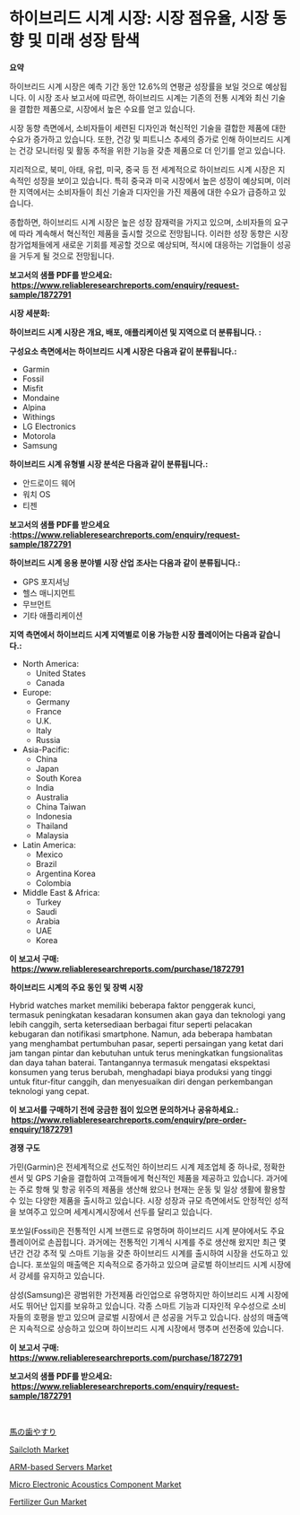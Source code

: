 <p><h1>하이브리드 시계 시장: 시장 점유율, 시장 동향 및 미래 성장 탐색</h1></p><p><strong>요약</strong></p>
<p><p>하이브리드 시계 시장은 예측 기간 동안 12.6%의 연평균 성장률을 보일 것으로 예상됩니다. 이 시장 조사 보고서에 따르면, 하이브리드 시계는 기존의 전통 시계와 최신 기술을 결합한 제품으로, 시장에서 높은 수요를 얻고 있습니다.</p><p>시장 동향 측면에서, 소비자들이 세련된 디자인과 혁신적인 기술을 결합한 제품에 대한 수요가 증가하고 있습니다. 또한, 건강 및 피트니스 추세의 증가로 인해 하이브리드 시계는 건강 모니터링 및 활동 추적을 위한 기능을 갖춘 제품으로 더 인기를 얻고 있습니다.</p><p>지리적으로, 북미, 아태, 유럽, 미국, 중국 등 전 세계적으로 하이브리드 시계 시장은 지속적인 성장을 보이고 있습니다. 특히 중국과 미국 시장에서 높은 성장이 예상되며, 이러한 지역에서는 소비자들이 최신 기술과 디자인을 가진 제품에 대한 수요가 급증하고 있습니다.</p><p>종합하면, 하이브리드 시계 시장은 높은 성장 잠재력을 가지고 있으며, 소비자들의 요구에 따라 계속해서 혁신적인 제품을 출시할 것으로 전망됩니다. 이러한 성장 동향은 시장 참가업체들에게 새로운 기회를 제공할 것으로 예상되며, 적시에 대응하는 기업들이 성공을 거두게 될 것으로 전망됩니다.</p></p>
<p><strong>보고서의 샘플 PDF를 받으세요: &nbsp;<a href="https://www.reliableresearchreports.com/enquiry/request-sample/1872791">https://www.reliableresearchreports.com/enquiry/request-sample/1872791</a></strong></p>
<p><strong>시장 세분화:</strong></p>
<p><strong> 하이브리드 시계 시장은 개요, 배포, 애플리케이션 및 지역으로 더 분류됩니다. :</strong></p>
<p><strong>구성요소 측면에서는 하이브리드 시계 시장은 다음과 같이 분류됩니다.:</strong></p>
<p><ul><li>Garmin</li><li>Fossil</li><li>Misfit</li><li>Mondaine</li><li>Alpina</li><li>Withings</li><li>LG Electronics</li><li>Motorola</li><li>Samsung</li></ul></p>
<p><strong> 하이브리드 시계 유형별 시장 분석은 다음과 같이 분류됩니다.:</strong></p>
<p><ul><li>안드로이드 웨어</li><li>워치 OS</li><li>티젠</li></ul></p>
<p><strong>보고서의 샘플 PDF를 받으세요 :<a href="https://www.reliableresearchreports.com/enquiry/request-sample/1872791">https://www.reliableresearchreports.com/enquiry/request-sample/1872791</a></strong></p>
<p><strong> 하이브리드 시계 응용 분야별 시장 산업 조사는 다음과 같이 분류됩니다.:</strong></p>
<p><ul><li>GPS 포지셔닝</li><li>헬스 매니지먼트</li><li>무브먼트</li><li>기타 애플리케이션</li></ul></p>
<p><strong>지역 측면에서 하이브리드 시계 지역별로 이용 가능한 시장 플레이어는 다음과 같습니다.:</strong></p>
<p><ul>
    <li>
        North America:
        <ul>
            <li>United States</li>
            <li>Canada</li>
        </ul>
    </li>
    <li>
        Europe:
        <ul>
            <li>Germany</li>
            <li>France</li>
            <li>U.K.</li>
            <li>Italy</li>
            <li>Russia</li>
        </ul>
    </li>
    <li>
        Asia-Pacific:
        <ul>
            <li>China</li>
            <li>Japan</li>
            <li>South Korea</li>
            <li>India</li>
            <li>Australia</li>
            <li>China Taiwan</li>
            <li>Indonesia</li>
            <li>Thailand</li>
            <li>Malaysia</li>
        </ul>
    </li>
    <li>
        Latin America:
        <ul>
            <li>Mexico</li>
            <li>Brazil</li>
            <li>Argentina Korea</li>
            <li>Colombia</li>
        </ul>
    </li>
    <li>
        Middle East & Africa:
        <ul>
            <li>Turkey</li>
            <li>Saudi</li>
            <li>Arabia</li>
            <li>UAE</li>
            <li>Korea</li>
        </ul>
    </li>
    </ul></p>
<p><strong>이 보고서 구매: &nbsp;<a href="https://www.reliableresearchreports.com/purchase/1872791">https://www.reliableresearchreports.com/purchase/1872791</a></strong></p>
<p><strong>하이브리드 시계의 주요 동인 및 장벽 시장</strong></p>
<p><p>Hybrid watches market memiliki beberapa faktor penggerak kunci, termasuk peningkatan kesadaran konsumen akan gaya dan teknologi yang lebih canggih, serta ketersediaan berbagai fitur seperti pelacakan kebugaran dan notifikasi smartphone. Namun, ada beberapa hambatan yang menghambat pertumbuhan pasar, seperti persaingan yang ketat dari jam tangan pintar dan kebutuhan untuk terus meningkatkan fungsionalitas dan daya tahan baterai. Tantangannya termasuk mengatasi ekspektasi konsumen yang terus berubah, menghadapi biaya produksi yang tinggi untuk fitur-fitur canggih, dan menyesuaikan diri dengan perkembangan teknologi yang cepat.</p></p>
<p><strong>이 보고서를 구매하기 전에 궁금한 점이 있으면 문의하거나 공유하세요.: &nbsp;<a href="https://www.reliableresearchreports.com/enquiry/pre-order-enquiry/1872791">https://www.reliableresearchreports.com/enquiry/pre-order-enquiry/1872791</a></strong></p>
<p><strong>경쟁 구도</strong></p>
<p><p>가민(Garmin)은 전세계적으로 선도적인 하이브리드 시계 제조업체 중 하나로, 정확한 센서 및 GPS 기술을 결합하여 고객들에게 혁신적인 제품을 제공하고 있습니다. 과거에는 주로 항해 및 항공 위주의 제품을 생산해 왔으나 현재는 운동 및 일상 생활에 활용할 수 있는 다양한 제품을 출시하고 있습니다. 시장 성장과 규모 측면에서도 안정적인 성적을 보여주고 있으며 세계시계시장에서 선두를 달리고 있습니다.</p><p>포쏘일(Fossil)은 전통적인 시계 브랜드로 유명하며 하이브리드 시계 분야에서도 주요 플레이어로 손꼽힙니다. 과거에는 전통적인 기계식 시계를 주로 생산해 왔지만 최근 몇 년간 건강 추적 및 스마트 기능을 갖춘 하이브리드 시계를 출시하여 시장을 선도하고 있습니다. 포쏘일의 매출액은 지속적으로 증가하고 있으며 글로벌 하이브리드 시계 시장에서 강세를 유지하고 있습니다.</p><p>삼성(Samsung)은 광범위한 가전제품 라인업으로 유명하지만 하이브리드 시계 시장에서도 뛰어난 입지를 보유하고 있습니다. 각종 스마트 기능과 디자인적 우수성으로 소비자들의 호평을 받고 있으며 글로벌 시장에서 큰 성공을 거두고 있습니다. 삼성의 매출액은 지속적으로 상승하고 있으며 하이브리드 시계 시장에서 맹추며 선전중에 있습니다.</p></p>
<p><strong>이 보고서 구매: &nbsp; <a href="https://www.reliableresearchreports.com/purchase/1872791">https://www.reliableresearchreports.com/purchase/1872791</a></strong></p>
<p><strong>보고서의 샘플 PDF를 받으세요: &nbsp;<a href="https://www.reliableresearchreports.com/enquiry/request-sample/1872791">https://www.reliableresearchreports.com/enquiry/request-sample/1872791</a></strong><strong></strong></p>
<p>&nbsp;</p>
<p><p><a href="https://medium.com/@verniebarton2023/%E9%A6%AC%E6%AD%AF%E3%82%84%E3%81%99%E3%82%8A%E5%B8%82%E5%A0%B4%E3%81%AE%E5%B1%95%E6%9C%9B-%E6%A5%AD%E7%95%8C%E6%A6%82%E8%A6%81%E3%81%A8%E4%BA%88%E6%B8%AC-2024%E5%B9%B4%E3%81%8B%E3%82%892031%E5%B9%B4%E3%81%BE%E3%81%A7-828c06f1d88a">馬の歯やすり</a></p><p><a href="https://github.com/NorbertYates/Market-Research-Report-List-4/blob/main/sailcloth-market.md">Sailcloth Market</a></p><p><a href="https://view.publitas.com/reportprime-1/arm-based-servers-market-size-market-share-and-global-market-analysis-report-2024-2031/">ARM-based Servers Market</a></p><p><a href="https://issuu.com/reportprime-2/docs/micro-electronic-acoustics-component-market-size-2">Micro Electronic Acoustics Component Market</a></p><p><a href="https://noble-drawer-34c.notion.site/Fertilizer-Gun-Market-Size-Share-Trends-Analysis-Report-By-Application-Regional-Outlook-Competi-c2e28afd6d344281933a9047a9a47018">Fertilizer Gun Market</a></p></p>